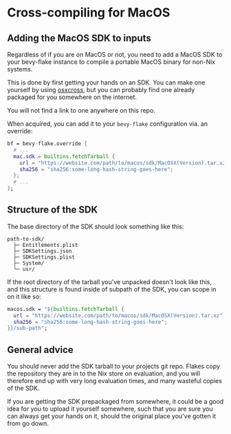 # Cross-compiling for MacOS

## Adding the MacOS SDK to inputs

Regardless of if you are on MacOS or not, you need to add a MacOS SDK to your
bevy-flake instance to compile a portable MacOS binary for non-Nix systems.

This is done by first getting your hands on an SDK. You can make one yourself by
using [osxcross][osxcross], but you can probably find one already packaged for
you somewhere on the internet.

You will not find a link to one anywhere on this repo.

[osxcross]: https://github.com/tpoechtrager/osxcross

When acquired, you can add it to your `bevy-flake` configuration via. an
override:

```nix
bf = bevy-flake.override {
  # ...
  mac.sdk = builtins.fetchTarball {
    url = "https://website.com/path/to/macos/sdk/MacOSX(Version).tar.xz";
    sha256 = "sha256:some-long-hash-string-goes-here";
  };
  # ...
};
```


## Structure of the SDK

The base directory of the SDK should look something like this:

```
path-to-sdk/
  ├─ Entitlements.plist
  ├─ SDKSettings.json
  ├─ SDKSettings.plist
  ├─ System/
  ╰─ usr/
```

If the root directory of the tarball you've unpacked doesn't look like this, and
this structure is found inside of subpath of the SDK, you can scope in on it
like so:

```nix
macos.sdk = "${builtins.fetchTarball {
  url = "https://website.com/path/to/macos/sdk/MacOSX(Version).tar.xz";
  sha256 = "sha256:some-long-hash-string-goes-here";
}}/sub-path";
```


## General advice

You should never add the SDK tarball to your projects git repo. Flakes copy the
repository they are in to the Nix store on evaluation, and you will therefore
end up with very long evaluation times, and many wasteful copies of the SDK.

If you are getting the SDK prepackaged from somewhere, it could be a good idea
for you to upload it yourself somewhere, such that you are sure you can always
get your hands on it, should the original place you've gotten it from go down.
